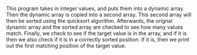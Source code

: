 This program takes in integer values, and puts them into a dynamic array.
Then the dynamic array is copied into a second array. This second array will
then be sorted using the quicksort algorithm. Afterwards, the orignal dynamic
array and the sorted array are checked to see how many values match. Finally,
we check to see if the target value is in the array, and if it is then we also
check if it is in a correctly sorted position. If it is, then we print out the
first matching position of the target value.
